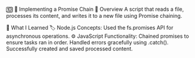 🔟 🔄 Implementing a Promise Chain
📝 Overview
A script that reads a file, processes its content, and writes it to a new file using Promise chaining.

🚀 What I Learned
🏷️ Node.js Concepts:
Used the fs.promises API for asynchronous operations.
⚙️ JavaScript Functionality:
Chained promises to ensure tasks ran in order.
Handled errors gracefully using .catch().
Successfully created and saved processed content.
